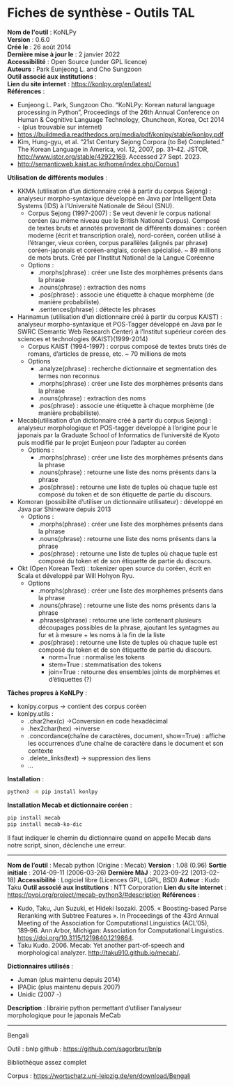 # Fiches de synthèse - Outils TAL


**Nom de l'outil** : KoNLPy  
**Version** : 0.6.0  
**Créé le** : 26 août 2014  
**Dernière mise à jour le** : 2 janvier 2022  
**Accessibilité** : Open Source (under GPL licence)  
**Auteurs** : Park Eunjeong L. and Cho Sungzoon  
**Outil associé aux institutions** :   
**Lien du site internet** : https://konlpy.org/en/latest/   
**Références** :  
- Eunjeong L. Park, Sungzoon Cho. “KoNLPy: Korean natural language processing in Python”, Proceedings of the 26th Annual Conference on Human & Cognitive Language Technology, Chuncheon, Korea, Oct 2014 - (plus trouvable sur internet)
- https://buildmedia.readthedocs.org/media/pdf/konlpy/stable/konlpy.pdf
- Kim, Hung-gyu, et al. “21st Century Sejong Corpora (to Be) Completed.” The Korean Language in America, vol. 12, 2007, pp. 31–42. JSTOR, http://www.jstor.org/stable/42922169. Accessed 27 Sept. 2023.
- http://semanticweb.kaist.ac.kr/home/index.php/Corpus1


**Utilisation de différents modules** : 
- KKMA (utilisation d’un dictionnaire créé à partir du corpus Sejong) : analyseur morpho-syntaxique développé en Java par Intelligent Data Systems (IDS) à l’Université Nationale de Séoul (SNU).
	- Corpus Sejong (1997-2007) : Se veut devenir le corpus national coréen (au même niveau que le British National Corpus). Composé de textes bruts et annotés provenant de différents domaines : coréen moderne (écrit et transcription orale), nord-coréen, coréen utilisé à l’étranger, vieux coréen, corpus parallèles (alignés par phrase) coréen-japonais et coréen-anglais, coréen spécialisé. ~ 89 millions de mots bruts. Créé par l’Institut National de la Langue Coréenne
	- Options : 
		- .morphs(phrase) : créer une liste des morphèmes présents dans la phrase
		- .nouns(phrase) : extraction des noms
		- .pos(phrase) : associe une étiquette à chaque morphème (de manière probabiliste).
		- .sentences(phrase) : détecte les phrases
- Hannamun (utilisation d’un dictionnaire créé à partir du corpus KAIST) : analyseur morpho-syntaxique et POS-Tagger développé en Java par le SWRC (Semantic Web Research Center)  à l’Institut supérieur coréen des sciences et technologies (KAIST)(1999-2014)
	- Corpus KAIST (1994-1997) : corpus composé de textes bruts tirés de romans, d’articles de presse, etc. ~ 70 millions de mots
	- Options
		- .analyze(phrase) : recherche dictionnaire et segmentation des termes non reconnus
		- .morphs(phrase) : créer une liste des morphèmes présents dans la phrase
		- .nouns(phrase) : extraction des noms
		- .pos(phrase) : associe une étiquette à chaque morphème (de manière probabiliste).
- Mecab(utilisation d’un dictionnaire créé à partir du corpus Sejong) : analyseur morphologique et POS-tagger développé à l’origine pour le japonais par la Graduate School of Informatics de l’université de Kyoto puis modifié par le projet Eunjeon pour l’adapter au coréen
	- Options : 
		- .morphs(phrase) : créer une liste des morphèmes présents dans la phrase
		- .nouns(phrase) : retourne une liste des noms présents dans la phrase
		- .pos(phrase) : retourne une liste de tuples où chaque tuple est composé du token et de son étiquette de partie du discours. 
- Komoran (possibilité d’utiliser un dictionnaire utilisateur) : développé en Java par Shineware depuis 2013
	- Options : 
		- .morphs(phrase) : créer une liste des morphèmes présents dans la phrase
		- .nouns(phrase) : retourne une liste des noms présents dans la phrase
		- .pos(phrase) : retourne une liste de tuples où chaque tuple est composé du token et de son étiquette de partie du discours. 
- Okt (Open Korean Text) : tokenizer open source du coréen, écrit en Scala et développé par Will Hohyon Ryu.
	- Options
		- .morphs(phrase) : créer une liste des morphèmes présents dans la phrase
		- .nouns(phrase) : retourne une liste des noms présents dans la phrase
		- .phrases(phrase) : retourne une liste contenant plusieurs découpages possibles de la phrase, ajoutant les syntagmes au fur et à mesure + les noms à la fin de la liste
		- .pos(phrase) : retourne une liste de tuples où chaque tuple est composé du token et de son étiquette de partie du discours. 
			- norm=True : normalise les tokens
			- stem=True : stemmatisation des tokens
			- join=True : retourne des ensembles joints de morphèmes et d’étiquettes (?)

**Tâches propres à KoNLPy** : 
- konlpy.corpus → contient des corpus coréen
- konlpy.utils : 
	- .char2hex(c) →Conversion en code hexadécimal
	- .hex2char(hex) →inverse
	- .concordance(chaîne de caractères, document, show=True) : affiche les occurrences d’une chaîne de caractère dans le document et son contexte
	- .delete_links(text) → suppression des liens
	- …

**Installation** : 
``` bash
python3 -m pip install konlpy
```

**Installation Mecab et dictionnaire coréen** : 
```bash
pip install mecab
pip install mecab-ko-dic
```
Il faut indiquer le chemin du dictionnaire quand on appelle Mecab dans notre script, sinon, déclenche une erreur.

---

**Nom de l’outil** : Mecab python (Origine : Mecab)
**Version** : 1.08 (0.96)
**Sortie initiale** : 2014-09-11 (2006-03-26)
**Dernière MàJ** : 2023-09-22 (2013-02-18)
**Accessibilité** : Logiciel libre (Licences GPL, LGPL, BSD) 
**Auteur** : Kudo Taku 
**Outil associé aux institutions** : NTT Corporation
**Lien du site internet** : https://pypi.org/project/mecab-python3/#description 
**Références** : 
- Kudo, Taku, Jun Suzuki, et Hideki Isozaki. 2005. « Boosting-based Parse Reranking with Subtree Features ». In Proceedings of the 43rd Annual Meeting of the Association for Computational Linguistics (ACL’05), 189‑96. Ann Arbor, Michigan: Association for Computational Linguistics. https://doi.org/10.3115/1219840.1219864.
- Taku Kudo. 2006. Mecab: Yet another part-of-speech and morphological analyzer. http://taku910.github.io/mecab/.

**Dictionnaires utilisés** : 
- Juman (plus maintenu depuis 2014) 
- IPADic (plus maintenu depuis 2007) 
- Unidic (2007 -) 

**Description** : librairie python permettant d’utiliser l’analyseur morphologique pour le japonais MeCab


---

Bengali 

Outil : bnlp 
github : https://github.com/sagorbrur/bnlp

Bibliothèque assez complet

Corpus :
https://wortschatz.uni-leipzig.de/en/download/Bengali

